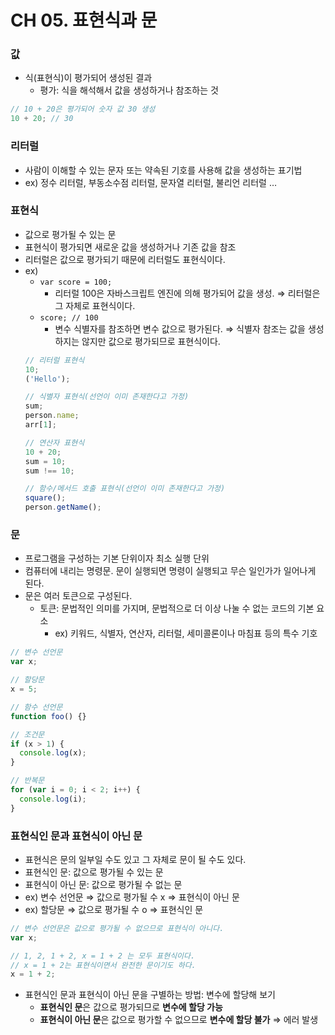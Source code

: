 # CH 05. 표현식과 문

### 값

- 식(표현식)이 평가되어 생성된 결과
  - 평가: 식을 해석해서 값을 생성하거나 참조하는 것

```jsx
// 10 + 20은 평가되어 숫자 값 30 생성
10 + 20; // 30
```

### 리터럴

- 사람이 이해할 수 있는 문자 또는 약속된 기호를 사용해 값을 생성하는 표기법
- ex) 정수 리터럴, 부동소수점 리터럴, 문자열 리터럴, 불리언 리터럴 …

### 표현식

- 값으로 평가될 수 있는 문
- 표현식이 평가되면 새로운 값을 생성하거나 기존 값을 참조
- 리터럴은 값으로 평가되기 때문에 리터럴도 표현식이다.
- ex)
  - `var score = 100;`
    - 리터럴 100은 자바스크립트 엔진에 의해 평가되어 값을 생성.
      ⇒ 리터럴은 그 자체로 표현식이다.
  - `score; // 100`
    - 변수 식별자를 참조하면 변수 값으로 평가된다.
      ⇒ 식별자 참조는 값을 생성하지는 않지만 값으로 평가되므로 표현식이다.
  ```jsx
  // 리터럴 표현식
  10;
  ('Hello');

  // 식별자 표현식(선언이 이미 존재한다고 가정)
  sum;
  person.name;
  arr[1];

  // 연산자 표현식
  10 + 20;
  sum = 10;
  sum !== 10;

  // 함수/메서드 호출 표현식(선언이 이미 존재한다고 가정)
  square();
  person.getName();
  ```

### 문

- 프로그램을 구성하는 기본 단위이자 최소 실행 단위
- 컴퓨터에 내리는 명령문. 문이 실행되면 명령이 실행되고 무슨 일인가가 일어나게 된다.
- 문은 여러 토큰으로 구성된다.
  - 토큰: 문법적인 의미를 가지며, 문법적으로 더 이상 나눌 수 없는 코드의 기본 요소
    - ex) 키워드, 식별자, 연산자, 리터럴, 세미콜론이나 마침표 등의 특수 기호

```jsx
// 변수 선언문
var x;

// 할당문
x = 5;

// 함수 선언문
function foo() {}

// 조건문
if (x > 1) {
  console.log(x);
}

// 반복문
for (var i = 0; i < 2; i++) {
  console.log(i);
}
```

### 표현식인 문과 표현식이 아닌 문

- 표현식은 문의 일부일 수도 있고 그 자체로 문이 될 수도 있다.
- 표현식인 문: 값으로 평가될 수 있는 문
- 표현식이 아닌 문: 값으로 평가될 수 없는 문
- ex) 변수 선언문 ⇒ 값으로 평가될 수 x ⇒ 표현식이 아닌 문
- ex) 할당문 ⇒ 값으로 평가될 수 o ⇒ 표현식인 문

```jsx
// 변수 선언문은 값으로 평가될 수 없으므로 표현식이 아니다.
var x;

// 1, 2, 1 + 2, x = 1 + 2 는 모두 표현식이다.
// x = 1 + 2는 표현식이면서 완전한 문이기도 하다.
x = 1 + 2;
```

- 표현식인 문과 표현식이 아닌 문을 구별하는 방법: 변수에 할당해 보기
  - **표현식인 문**은 값으로 평가되므로 **변수에 할당 가능**
  - **표현식이 아닌 문**은 값으로 평가할 수 없으므로 **변수에 할당 불가** ⇒ 에러 발생
